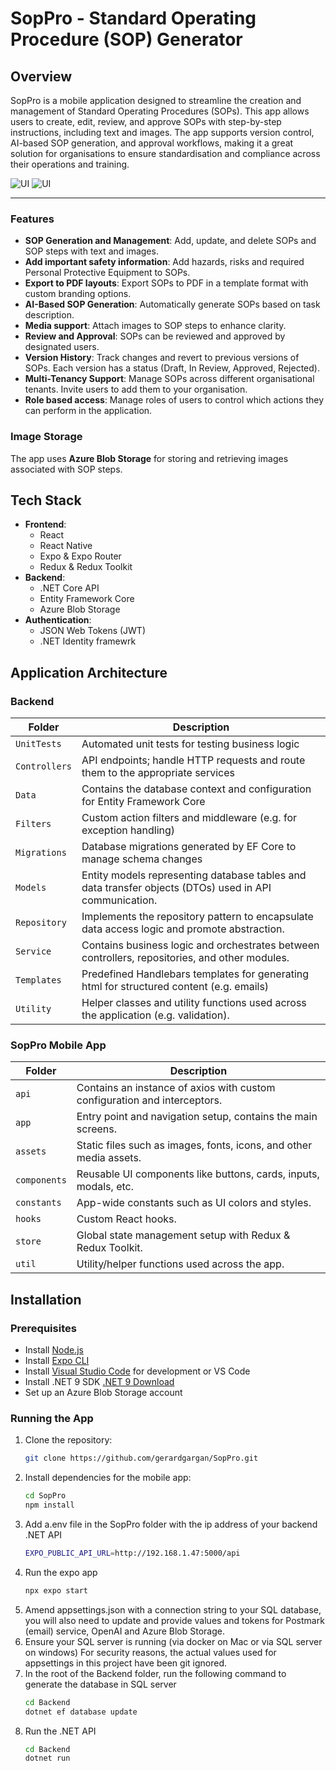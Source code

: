 # SopPro - Standard Operating Procedure (SOP) Generator

## Overview

SopPro is a mobile application designed to streamline the creation and management of Standard Operating Procedures (SOPs). This app allows users to create, edit, review, and approve SOPs with step-by-step instructions, including text and images. The app supports version control, AI-based SOP generation, and approval workflows, making it a great solution for organisations to ensure standardisation and compliance across their operations and training.

![UI](https://github.com/user-attachments/assets/a889c771-d600-4e4d-aecb-2eaa104075b1)
![UI](https://github.com/user-attachments/assets/26bc1d1a-9ab5-42ab-b5cf-643db9d0cee1)

---

### Features

- **SOP Generation and Management**: Add, update, and delete SOPs and SOP steps with text and images.
- **Add important safety information**: Add hazards, risks and required Personal Protective Equipment to SOPs.
- **Export to PDF layouts**: Export SOPs to PDF in a template format with custom branding options.
- **AI-Based SOP Generation**: Automatically generate SOPs based on task description.
- **Media support**: Attach images to SOP steps to enhance clarity.
- **Review and Approval**: SOPs can be reviewed and approved by designated users.
- **Version History**: Track changes and revert to previous versions of SOPs. Each version has a status (Draft, In Review, Approved, Rejected).
- **Multi-Tenancy Support**: Manage SOPs across different organisational tenants. Invite users to add them to your organisation.
- **Role based access**: Manage roles of users to control which actions they can perform in the application.

### Image Storage

The app uses **Azure Blob Storage** for storing and retrieving images associated with SOP steps.

## Tech Stack

- **Frontend**:
  - React
  - React Native
  - Expo & Expo Router
  - Redux & Redux Toolkit
- **Backend**:
  - .NET Core API
  - Entity Framework Core
  - Azure Blob Storage
- **Authentication**:
  - JSON Web Tokens (JWT)
  - .NET Identity framewrk

## Application Architecture

### Backend

| Folder        | Description                                                                                            |
| ------------- | ------------------------------------------------------------------------------------------------------ |
| `UnitTests`   | Automated unit tests for testing business logic                                                        |
| `Controllers` | API endpoints; handle HTTP requests and route them to the appropriate services                         |
| `Data`        | Contains the database context and configuration for Entity Framework Core                              |
| `Filters`     | Custom action filters and middleware (e.g. for exception handling)                                     |
| `Migrations`  | Database migrations generated by EF Core to manage schema changes                                      |
| `Models`      | Entity models representing database tables and data transfer objects (DTOs) used in API communication. |
| `Repository`  | Implements the repository pattern to encapsulate data access logic and promote abstraction.            |
| `Service`     | Contains business logic and orchestrates between controllers, repositories, and other modules.         |
| `Templates`   | Predefined Handlebars templates for generating html for structured content (e.g. emails)               |
| `Utility`     | Helper classes and utility functions used across the application (e.g. validation).                    |

### SopPro Mobile App

| Folder       | Description                                                               |
| ------------ | ------------------------------------------------------------------------- |
| `api`        | Contains an instance of axios with custom configuration and interceptors. |
| `app`        | Entry point and navigation setup, contains the main screens.              |
| `assets`     | Static files such as images, fonts, icons, and other media assets.        |
| `components` | Reusable UI components like buttons, cards, inputs, modals, etc.          |
| `constants`  | App-wide constants such as UI colors and styles.                          |
| `hooks`      | Custom React hooks.                                                       |
| `store`      | Global state management setup with Redux & Redux Toolkit.                 |
| `util`       | Utility/helper functions used across the app.                             |

## Installation

### Prerequisites

- Install [Node.js](https://nodejs.org/)
- Install [Expo CLI](https://docs.expo.dev/get-started/installation/)
- Install [Visual Studio Code](https://code.visualstudio.com/) for development or VS Code
- Install .NET 9 SDK [.NET 9 Download](https://dotnet.microsoft.com/en-us/download/dotnet/9.0)
- Set up an Azure Blob Storage account

### Running the App

1. Clone the repository:
   ```bash
   git clone https://github.com/gerardgargan/SopPro.git
   ```
2. Install dependencies for the mobile app:
   ```bash
   cd SopPro
   npm install
   ```
3. Add a.env file in the SopPro folder with the ip address of your backend .NET API
   ```bash
   EXPO_PUBLIC_API_URL=http://192.168.1.47:5000/api
   ```
4. Run the expo app
   ```bash
   npx expo start
   ```
5. Amend appsettings.json with a connection string to your SQL database, you will also need to update and provide values and tokens for Postmark (email) service, OpenAI and Azure Blob Storage.
6. Ensure your SQL server is running (via docker on Mac or via SQL server on windows)
   For security reasons, the actual values used for appsettings in this project have been git ignored.
7. In the root of the Backend folder, run the following command to generate the database in SQL server
   ```bash
   cd Backend
   dotnet ef database update
   ```
8. Run the .NET API
   ```bash
   cd Backend
   dotnet run
   ```
